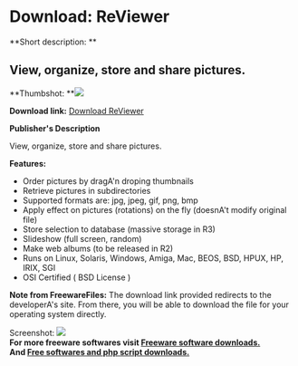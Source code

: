 # Download: ReViewer

**Short description: **

## View, organize, store and share pictures.

  
**Thumbshot: **![](http://www.freewarefiles.com/screenshot/reviewer_md.gif)   
  
**Download link:** [Download ReViewer](http://freesoftwares.boysofts.com/ReViewer_program_5266.html)  
  

**Publisher's Description**  
  

View, organize, store and share pictures.

**Features:**

  * Order pictures by dragA'n droping thumbnails 
  * Retrieve pictures in subdirectories 
  * Supported formats are: jpg, jpeg, gif, png, bmp 
  * Apply effect on pictures (rotations) on the fly (doesnA't modify original file) 
  * Store selection to database (massive storage in R3) 
  * Slideshow (full screen, random) 
  * Make web albums (to be released in R2) 
  * Runs on Linux, Solaris, Windows, Amiga, Mac, BEOS, BSD, HPUX, HP, IRIX, SGI 
  * OSI Certified ( BSD License ) 

**Note from FreewareFiles:** The download link provided redirects to the developerA's site. From there, you will be able to download the file for your operating system directly.

  
  
Screenshot: ![](http://www.freewarefiles.com/screenshot/reviewer.gif)  
**For more freeware softwares visit [Freeware software downloads.](http://freesoftwares.boysofts.com/)**   
**And [Free softwares and php script downloads.](http://www.boysofts.com/)**

